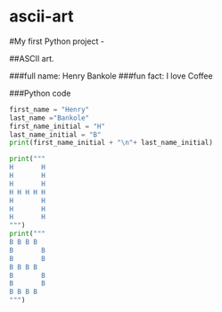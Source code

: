 # ascii-art
#My first Python project - 

##ASCII art.

###full name: 
Henry Bankole
###fun fact: 
I love Coffee

###Python code

```python
first_name = "Henry"
last_name ="Bankole"
first_name_initial = "H"
last_name_initial = "B"
print(first_name_initial + "\n"+ last_name_initial)

print("""
H       H
H       H
H       H
H H H H H
H       H
H       H
H       H
""")
print("""
B B B B
B       B
B       B
B B B B
B       B
B       B
B B B B 
""")
```
